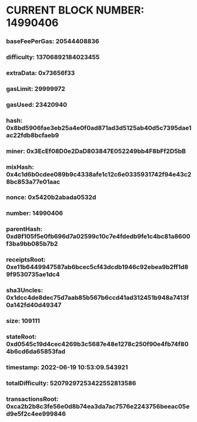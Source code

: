 # CURRENT BLOCK NUMBER: 14990406

### baseFeePerGas: 20544408836
### difficulty: 13706892184023455
### extraData: 0x73656f33
### gasLimit: 29999972
### gasUsed: 23420940
### hash: 0x8bd5906fae3eb25a4e0f0ad871ad3d5125ab40d5c7395dae1ac22fdb8bcfaeb9
### miner: 0x3EcEf08D0e2DaD803847E052249bb4F8bFf2D5bB
### mixHash: 0x4c1d6b0cdee089b9c4338afe1c12c6e0335931742f94e43c28bc853a77e01aac
### nonce: 0x5420b2abada0532d
### number: 14990406
### parentHash: 0xd8f105f5e0fb696d7a02599c10c7e4fdedb9fe1c4bc81a8600f3ba9bb085b7b2
### receiptsRoot: 0xe11b6449947587ab6bcec5cf43dcdb1946c92ebea9b2ff1d89f9530735ae1dc4
### sha3Uncles: 0x1dcc4de8dec75d7aab85b567b6ccd41ad312451b948a7413f0a142fd40d49347
### size: 109111
### stateRoot: 0xd0545c19d4cec4269b3c5687e48e1278c250f90e4fb74f804b6cd6da65853fad
### timestamp: 2022-06-19 10:53:09.543921
### totalDifficulty: 52079297253422552813586
### transactionsRoot: 0xca2b2b8c3fe56e0d8b74ea3da7ac7576e2243756beeac05ed9e5f2c4ee999846
